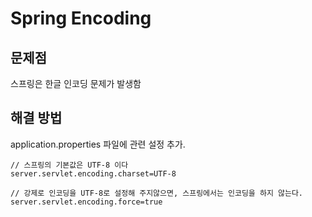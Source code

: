 
# Spring Encoding

## 문제점

스프링은 한글 인코딩 문제가 발생함

## 해결 방법

application.properties 파일에 관련 설정 추가.

```text
// 스프링의 기본값은 UTF-8 이다
server.servlet.encoding.charset=UTF-8

// 강제로 인코딩을 UTF-8로 설정해 주지않으면, 스프링에서는 인코딩을 하지 않는다.
server.servlet.encoding.force=true
```
